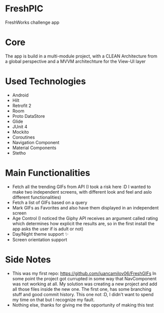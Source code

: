 # FreshPIC
FreshWorks challenge app

# Core
The app is build in a multi-module project, with a CLEAN Architecture from a global perspective and a MVVM architechture for the View-UI layer

# Used Technologies
- Android
- Hilt
- Retrofit 2
- Room
- Proto DataStore
- Glide
- JUnit 4
- Mockito
- Coroutines
- Navigation Component
- Material Components
- Stetho

# Main Functionalities
- Fetch all the trending GIFs from API (I took a risk here :D I wanted to make two independent screens, with different look and feel and aslo different functionalities)
- Fetch a list of GIFs based on a query
- Mark GIFs as Favorites and also have them displayed in an independent screen
- Age Control (I noticed the Giphy API receives an argument called rating which determines how explicit the results are, so in the first install the app asks the user if is adult or not)
- Day/Night theme support ✨
- Screen orientation support

# Side Notes
- This was my first repo: https://github.com/juancamilov06/FreshGIFs In some point the project got currupted in some way that NavComponent was not working at all. My solution was creating a new project and add all those files inside the new one. The first one, has some branching stuff and good commit history. This one not :D, I didn't want to spend my time on that but I recognize my fault.
- Nothing else, thanks for giving me the opportunity of making this test

